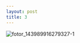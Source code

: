 ```yaml
---
layout: post
title: 3
---
```


![fotor_143989916279327-1](https://user-images.githubusercontent.com/26464535/28239910-ac736b2a-69b1-11e7-9599-e2056180bac7.jpg)
